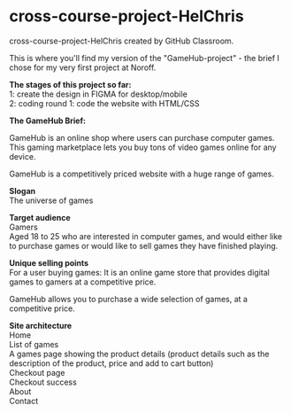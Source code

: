 # cross-course-project-HelChris

cross-course-project-HelChris created by GitHub Classroom.<br>

This is where you'll find my version of the "GameHub-project" - the brief I chose for my very first project at Noroff.<br>

<strong>The stages of this project so far:</strong> <br>
1: create the design in FIGMA for desktop/mobile<br>
2: coding round 1: code the website with HTML/CSS<br>

<strong>The GameHub Brief:</strong><br>

GameHub is an online shop where users can purchase computer games. This gaming marketplace lets you buy tons of video games online for any device.<br>

GameHub is a competitively priced website with a huge range of games.<br>

<strong>Slogan</strong><br>
The universe of games<br>

<strong>Target audience</strong><br>
Gamers<br>
Aged 18 to 25 who are interested in computer games, and would either like to purchase games or would like to sell games they have finished playing.<br>

<strong>Unique selling points</strong><br>
For a user buying games: It is an online game store that provides digital games to gamers at a competitive price.<br>

GameHub allows you to purchase a wide selection of games, at a competitive price.<br>

<strong>Site architecture</strong><br>
Home<br>
List of games<br>
A games page showing the product details (product details such as the description of the product, price and add to cart button)<br>
Checkout page<br>
Checkout success<br>
About<br>
Contact<br>
